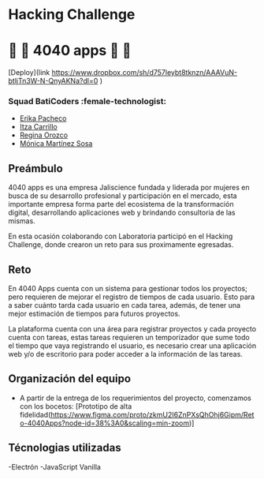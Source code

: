 # Hacking Challenge
# :yellow_heart: :blue_heart: 4040 apps  :yellow_heart: :blue_heart:


[Deploy](link https://www.dropbox.com/sh/d757leybt8tknzn/AAAVuN-btljTn3W-N-QnyAKNa?dl=0       )

### Squad BatiCoders :female-technologist: 

- [Erika Pacheco](https://github.com/erika-nath) 
- [Itza Carrillo](https://github.com/ItzaCarrillo)
- [Regina Orozco](https://github.com/ReginaOrozco)
- [Mónica Martínez Sosa](https://github.com/MonicaMartz)

 
## Preámbulo

4040 apps es una empresa Jaliscience fundada y liderada por mujeres en busca de su desarrollo profesional y participación en el mercado, esta importante empresa forma parte del ecosistema de la transformación digital, desarrollando aplicaciones web y brindando consultoria de las mismas.

En esta ocasión colaborando con Laboratoria participó en el Hacking Challenge, donde crearon un reto para sus proximamente egresadas.

## Reto

En 4040 Apps cuenta con un sistema para gestionar todos los proyectos; pero requieren de mejorar el registro de tiempos de cada usuario. 
Esto para a saber cuánto tarda cada usuario en cada tarea, además, de tener una mejor estimación de tiempos para futuros proyectos.

La plataforma cuenta con una área para registrar proyectos y cada proyecto cuenta con tareas, estas tareas requieren un temporizador que sume todo el tiempo que vaya registrando el usuario, es necesario crear una aplicación web y/o de escritorio para poder acceder a la información de las tareas. 



## Organización del equipo 
- A partir de la entrega de los requerimientos del proyecto, comenzamos con los bocetos:
[Prototipo de alta fidelidad(https://www.figma.com/proto/zkmU2I6ZnPXsQhOhj6Gipm/Reto-4040Apps?node-id=38%3A0&scaling=min-zoom)]




## Técnologias utilizadas
-Electrón
-JavaScript Vanilla
	



 

